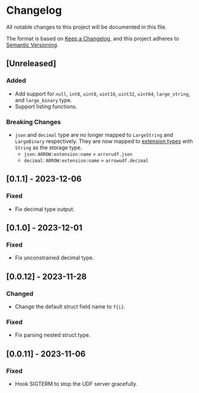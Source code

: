 # Changelog

All notable changes to this project will be documented in this file.

The format is based on [Keep a Changelog](https://keepachangelog.com/en/1.0.0/),
and this project adheres to [Semantic Versioning](https://semver.org/spec/v2.0.0.html).

## [Unreleased]

### Added

- Add support for `null`, `int8`, `uint8`, `uint16`, `uint32`, `uint64`, `large_string`, and `large_binary` type.
- Support listing functions.

### Breaking Changes

- `json` and `decimal` type are no longer mapped to `LargeString` and `LargeBinary` respectively. They are now mapped to [extension types](https://arrow.apache.org/docs/format/Columnar.html#format-metadata-extension-types) with `String` as the storage type.
    - `json`: `ARROW:extension:name` = `arrorudf.json`
    - `decimal`: `ARROW:extension:name` = `arrowudf.decimal`

## [0.1.1] - 2023-12-06

### Fixed

- Fix decimal type output.

## [0.1.0] - 2023-12-01

### Fixed

- Fix unconstrained decimal type.

## [0.0.12] - 2023-11-28

### Changed

- Change the default struct field name to `f{i}`.

### Fixed

- Fix parsing nested struct type.


## [0.0.11] - 2023-11-06

### Fixed

- Hook SIGTERM to stop the UDF server gracefully.
